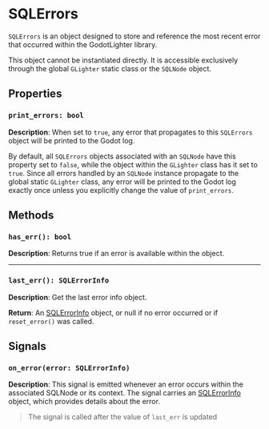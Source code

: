 # SQLErrors

`SQLErrors` is an object designed to store and reference the most recent error that occurred within the GodotLighter library.

This object cannot be instantiated directly. It is accessible exclusively through the global `GLighter` static class or the `SQLNode` object.


## Properties

### `print_errors: bool`
**Description**: When set to `true`, any error that propagates to this `SQLErrors` object will be printed to the Godot log.

By default, all `SQLErrors` objects associated with an `SQLNode` have this property set to `false`, while the object within the `GLighter` class has it set to `true`. Since all errors handled by an `SQLNode` instance propagate to the global static `GLighter` class, any error will be printed to the Godot log exactly once unless you explicitly change the value of `print_errors`.


## Methods

### `has_err(): bool`
**Description**: Returns true if an error is available within the object.      

---

### `last_err(): SQLErrorInfo`
**Description**: Get the last error info object. 

**Return**: An [SQLErrorInfo](SQLErrorInfo.md) object, or null if no error occurred or if `reset_error()` was called. 


## Signals

### `on_error(error: SQLErrorInfo)`
**Description**: This signal is emitted whenever an error occurs within the associated SQLNode or its context. The signal carries an [SQLErrorInfo](SQLErrorInfo.md) object, which provides details about the error.

> The signal is called after the value of `last_err` is updated

